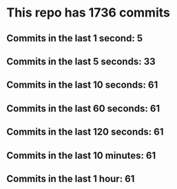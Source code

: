 # This repo has 1736 commits

## Commits in the last 1 second: 5
## Commits in the last 5 seconds: 33
## Commits in the last 10 seconds: 61
## Commits in the last 60 seconds: 61
## Commits in the last 120 seconds: 61
## Commits in the last 10 minutes: 61
## Commits in the last 1 hour: 61
